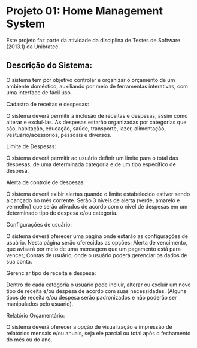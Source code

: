 # Projeto 01: Home Management System #

Este projeto faz parte da atividade da disciplina de Testes de Software (2013.1) da Unibratec.

## Descrição do Sistema: ##

O sistema tem por objetivo controlar e organizar o orçamento de um ambiente doméstico, auxiliando por meio de ferramentas interativas, com uma interface de fácil uso.

Cadastro de receitas e despesas:

O sistema deverá permitir a inclusão de receitas e despesas, assim como alterar e excluí-las. As despesas estarão organizadas por categorias que são, habitação, educação, saúde, transporte, lazer, alimentação, vestuário/acessórios, pessoais e diversos.

Limite de Despesas:

O sistema deverá permitir ao usuário definir um limite para o total das despesas, de uma determinada categoria e de um tipo específico de despesa.

Alerta de controle de despesas:

O sistema deverá exibir alertas quando o limite estabelecido 	estiver sendo alcançado no mês corrente. Serão 3 níveis de alerta (verde, amarelo e vermelho) que serão ativados de acordo com o nível de despesas em um determinado tipo de despesa e/ou categoria.

Configurações de usuário:

O sistema deverá oferecer uma página onde estarão as configurações de usuário. Nesta página serão oferecidas as opções: Alerta de vencimento, que avisará por meio de uma mensagem que um pagamento está para vencer; Contas de usuário, onde o usuário poderá gerenciar os dados de sua conta.

Gerenciar tipo de receita e despesa:

Dentro de cada categoria o usuário pode incluir, alterar ou excluir um novo tipo de receita e/ou despesa de acordo com suas necessidades. (Alguns tipos de receita e/ou despesa serão padronizados e não poderão ser manipulados pelo usuário).

Relatório Orçamentário:

O sistema deverá oferecer a opção de visualização e impressão de relatórios mensais e/ou anuais, seja ele parcial ou total após o fechamento do mês ou do ano.